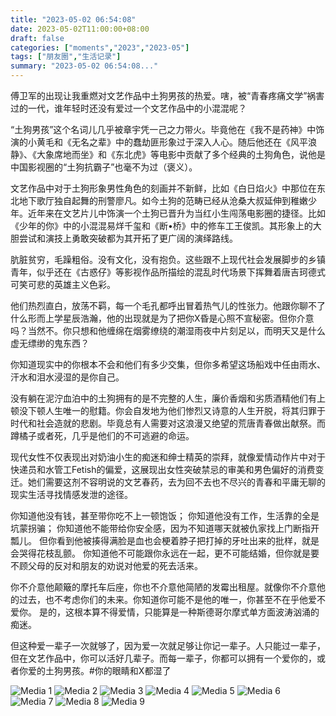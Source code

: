 ```yaml
---
title: "2023-05-02 06:54:08"
date: 2023-05-02T11:00:00+08:00
draft: false
categories: ["moments","2023","2023-05"]
tags: ["朋友圈","生活记录"]
summary: "2023-05-02 06:54:08..."
---
```


傅卫军的出现让我重燃对文艺作品中土狗男孩的热爱。嗐，被“青春疼痛文学”祸害过的一代，谁年轻时还没有爱过一个文艺作品中的小混混呢？

“土狗男孩”这个名词儿几乎被章宇凭一己之力带火。毕竟他在《我不是药神》中饰演的小黄毛和《无名之辈》中的蠢劫匪形象过于深入人心。随后他还在《风平浪静》、《大象席地而坐》和《东北虎》等电影中贡献了多个经典的土狗角色，说他是中国影视圈的“土狗抗霸子”也毫不为过（褒义）。

文艺作品中对于土狗形象男性角色的刻画并不新鲜，比如《白日焰火》中那位在东北地下歌厅独自起舞的刑警廖凡。如今土狗的范畴已经从沧桑大叔延伸到稚嫩少年。近年来在文艺片儿中饰演一个土狗已晋升为当红小生闯荡电影圈的捷径。比如《少年的你》中的小混混易烊千玺和《断•桥》中的修车工王俊凯。其形象上的大胆尝试和演技上勇敢突破都为其开拓了更广阔的演绎路线。

肮脏贫穷，毛躁粗俗。没有文化，没有抱负。这些跟不上现代社会发展脚步的乡镇青年，似乎还在《古惑仔》等影视作品所描绘的混乱时代场景下挥舞着唐吉珂德式可笑可悲的英雄主义色彩。

他们热烈直白，放荡不羁，每一个毛孔都呼出冒着热气儿的性张力。他跟你聊不了什么形而上学星辰浩瀚，他的出现就是为了把你X昏是心照不宣秘密。但你介意吗？当然不。你只想和他缠绵在烟雾缭绕的潮湿雨夜中片刻足以，而明天又是什么虚无缥缈的鬼东西？

你知道现实中的你根本不会和他们有多少交集，但你多希望这场船戏中任由雨水、汗水和泪水浸湿的是你自己。

没有躺在泥泞血泊中的土狗拥有的是不完整的人生，廉价香烟和劣质酒精他们有上顿没下顿人生唯一的慰籍。你会自发地为他们惨烈又诗意的人生开脱，将其归罪于时代和社会造就的悲剧。毕竟总有人需要对这浪漫又绝望的荒唐青春做出献祭。而蹲橘子或者死，几乎是他们的不可逃避的命运。

现代女性不仅表现出对奶油小生的痴迷和绅士精英的崇拜，就像爱情动作片中对于快递员和水管工Fetish的偏爱，这展现出女性突破禁忌的审美和男色偏好的消费变迁。她们需要这剂不容明说的文艺春药，去为回不去也不尽兴的青春和平庸无聊的现实生活寻找情感发泄的途径。

你知道他没有钱，甚至带你吃不上一顿饱饭；
你知道他没有工作，生活靠的全是坑蒙拐骗；
你知道他不能带给你安全感，因为不知道哪天就被仇家找上门断指开瓢儿。
但你看到他被揍得满脸是血也会梗着脖子把打掉的牙吐出来的批样，就是会哭得花枝乱颤。
你知道他不可能跟你永远在一起，更不可能结婚，但你就是要不顾父母的反对和朋友的劝说对他爱的死去活来。

你不介意他颠簸的摩托车后座，你也不介意他简陋的发霉出租屋。就像你不介意他的过去，也不考虑你们的未来。你知道你可能不是他的唯一，你甚至不在乎他爱不爱你。
是的，这根本算不得爱情，只能算是一种斯德哥尔摩式单方面波涛汹涌的痴迷。

但这种爱一辈子一次就够了，因为爱一次就足够让你记一辈子。​人只能过一辈子，但在文艺作品中，你可以活好几辈子。而每一辈子，你都可以拥有一个爱你的，或者你爱的土狗男孩。
​
​#你的眼睛和X都湿了

![Media 1](/Moments/photos/2023-05-02/202305020654080.jpg)
![Media 2](/Moments/photos/2023-05-02/202305020654081.jpg)
![Media 3](/Moments/photos/2023-05-02/202305020654082.jpg)
![Media 4](/Moments/photos/2023-05-02/202305020654083.jpg)
![Media 5](/Moments/photos/2023-05-02/202305020654084.jpg)
![Media 6](/Moments/photos/2023-05-02/202305020654085.jpg)
![Media 7](/Moments/photos/2023-05-02/202305020654086.jpg)
![Media 8](/Moments/photos/2023-05-02/202305020654087.jpg)
![Media 9](/Moments/photos/2023-05-02/202305020654088.jpg)

